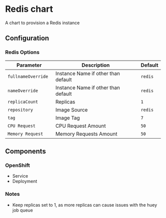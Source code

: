 # Redis chart

A chart to provision a Redis instance

## Configuration

### Redis Options

| Parameter           | Description                         | Default |
| ------------------- | ----------------------------------- | ------- |
| `fullnameOverride ` | Instance Name if other than default | `redis` |
| `nameOverride `     | Instance Name if other than default | `redis` |
| `replicaCount`      | Replicas                            | `1`     |
| `repository`        | Image Source                        | `redis` |
| `tag`               | Image Tag                           | `7`     |
| `CPU Request`       | CPU Request Amount                  | `50`    |
| `Memory Request`    | Memory Requests Amount              | `50`    |




## Components
### OpenShift
- Service
- Deployment

### Notes
- Keep replicas set to 1, as more replicas can cause issues with the huey job queue

